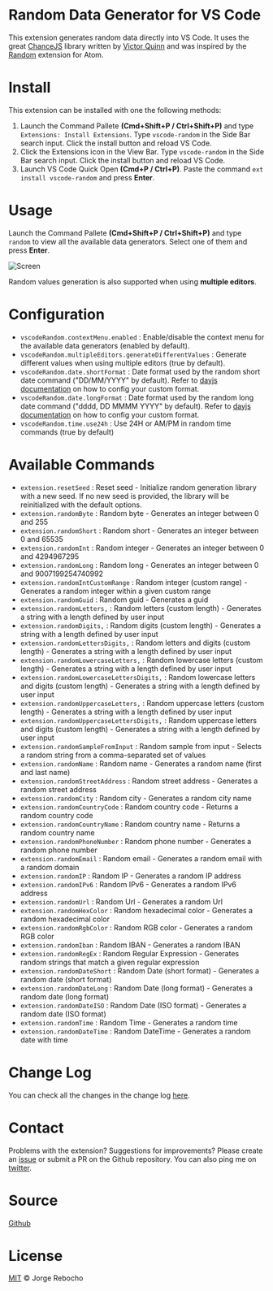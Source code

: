 # Random Data Generator for VS Code

This extension generates random data directly into VS Code.
It uses the great [ChanceJS](http://chancejs.com/) library written by [Victor Quinn](https://www.victorquinn.com/) and was inspired by the [Random](https://atom.io/packages/random) extension for Atom.

# Install

This extension can be installed with one the following methods:

1. Launch the Command Pallete **(Cmd+Shift+P / Ctrl+Shift+P)** and type `Extensions: Install Extensions`. Type `vscode-random` in the Side Bar search input. Click the install button and reload VS Code.
2. Click the Extensions icon in the View Bar. Type `vscode-random` in the Side Bar search input. Click the install button and reload VS Code.
3. Launch VS Code Quick Open **(Cmd+P / Ctrl+P)**. Paste the command `ext install vscode-random` and press **Enter**.

# Usage

Launch the Command Pallete **(Cmd+Shift+P / Ctrl+Shift+P)** and type `random` to view all the available data generators. Select one of them and press **Enter**.

![Screen](https://raw.githubusercontent.com/jrebocho/vscode-random/master/images/vscode-random-screen.gif)

Random values generation is also supported when using **multiple editors**.

# Configuration

* `vscodeRandom.contextMenu.enabled` : Enable/disable the context menu for the available data generators (enabled by default).
* `vscodeRandom.multipleEditors.generateDifferentValues` : Generate different values when using multiple editors (true by default).
* `vscodeRandom.date.shortFormat` : Date format used by the random short date command ("DD/MM/YYYY" by default). Refer to [dayjs documentation](https://day.js.org/docs/en/display/format) on how to config your custom format.
* `vscodeRandom.date.longFormat` : Date format used by the random long date command ("dddd, DD MMMM YYYY" by default). Refer to [dayjs documentation](https://day.js.org/docs/en/display/format) on how to config your custom format.
* `vscodeRandom.time.use24h` : Use 24H or AM/PM in random time commands (true by default)

# Available Commands

* `extension.resetSeed` : Reset seed - Initialize random generation library with a new seed. If no new seed is provided, the library will be reinitialized with the default options.
* `extension.randomByte` : Random byte - Generates an integer between 0 and 255
* `extension.randomShort` : Random short - Generates an integer between 0 and 65535
* `extension.randomInt` : Random integer - Generates an integer between 0 and 4294967295
* `extension.randomLong` : Random long - Generates an integer between 0 and 9007199254740992
* `extension.randomIntCustomRange` : Random integer (custom range) - Generates a random integer within a given custom range
* `extension.randomGuid` : Random guid - Generates a guid
* `extension.randomLetters,` : Random letters (custom length) - Generates a string with a length defined by user input
* `extension.randomDigits,` : Random digits (custom length) - Generates a string with a length defined by user input
* `extension.randomLettersDigits,` : Random letters and digits (custom length) - Generates a string with a length defined by user input
* `extension.randomLowercaseLetters,` : Random lowercase letters (custom length) - Generates a string with a length defined by user input
* `extension.randomLowercaseLettersDigits,` : Random lowercase letters and digits (custom length) - Generates a string with a length defined by user input
* `extension.randomUppercaseLetters,` : Random uppercase letters (custom length) - Generates a string with a length defined by user input
* `extension.randomUppercaseLettersDigits,` : Random uppercase letters and digits (custom length) - Generates a string with a length defined by user input
* `extension.randomSampleFromInput` : Random sample from input - Selects a random string from a comma-separated set of values
* `extension.randomName` : Random name - Generates a random name (first and last name)
* `extension.randomStreetAddress` : Random street address - Generates a random street address
* `extension.randomCity` : Random city - Generates a random city name
* `extension.randomCountryCode` : Random country code - Returns a random country code
* `extension.randomCountryName` : Random country name - Returns a random country name
* `extension.randomPhoneNumber` : Random phone number - Generates a random phone number
* `extension.randomEmail` : Random email - Generates a random email with a random domain
* `extension.randomIP` : Random IP - Generates a random IP address
* `extension.randomIPv6` : Random IPv6 - Generates a random IPv6 address
* `extension.randomUrl` : Random Url - Generates a random Url
* `extension.randomHexColor` : Random hexadecimal color - Generates a random hexadecimal color
* `extension.randomRgbColor` : Random RGB color - Generates a random RGB color
* `extension.randomIban` : Random IBAN - Generates a random IBAN
* `extension.randomRegEx` : Random Regular Expression - Generates random strings that match a given regular expression
* `extension.randomDateShort` : Random Date (short format) - Generates a random date (short format)
* `extension.randomDateLong` : Random Date (long format) - Generates a random date (long format)
* `extension.randomDateISO` : Random Date (ISO format) - Generates a random date (ISO format)
* `extension.randomTime` : Random Time - Generates a random time
* `extension.randomDateTime` : Random DateTime - Generates a random date with time

# Change Log

You can check all the changes in the change log [here](CHANGELOG.md).

# Contact

Problems with the extension? Suggestions for improvements? Please create an [issue](https://github.com/jrebocho/vscode-random/issues) or submit a PR on the Github repository. You can also ping me on [twitter](https://www.twitter.com/jrebocho).

# Source

[Github](https://github.com/jrebocho/vscode-random)

# License

[MIT](LICENSE) &copy; Jorge Rebocho
